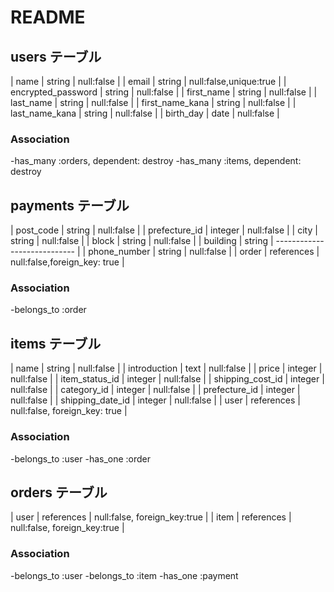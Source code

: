 # README

## users テーブル
| name                | string     | null:false             |
| email               | string     | null:false,unique:true |
| encrypted_password  | string     | null:false              |
| first_name          | string     | null:false             |
| last_name           | string     | null:false             |
| first_name_kana     | string     | null:false             |
| last_name_kana      | string     | null:false             |
| birth_day           | date       | null:false             |

### Association

-has_many :orders, dependent: destroy
-has_many :items, dependent: destroy

## payments テーブル

| post_code       | string     | null:false                   |
| prefecture_id   | integer    | null:false                   |
| city            | string     | null:false                   |
| block           | string     | null:false                   |
| building        | string     | ---------------------------- |
| phone_number    | string     | null:false                   |
| order           | references | null:false,foreign_key: true |

### Association 

-belongs_to :order



## items テーブル
| name               | string        | null:false                   |
| introduction       | text          | null:false                   |
| price              | integer       | null:false                   |
| item_status_id     | integer       | null:false                   |
| shipping_cost_id   | integer       | null:false                   |
| category_id        | integer       | null:false                   |
| prefecture_id          | integer       | null:false                    |
| shipping_date_id   | integer       | null:false                    |
| user               | references    | null:false, foreign_key: true |
 
### Association

-belongs_to :user
-has_one :order


## orders テーブル
| user      | references | null:false, foreign_key:true |
| item      | references | null:false, foreign_key:true |

### Association

-belongs_to :user
-belongs_to :item
-has_one :payment

